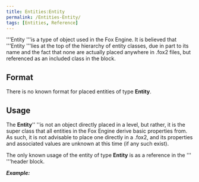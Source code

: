 ```yaml
---
title: Entities:Entity
permalink: /Entities-Entity/
tags: [Entities, Reference]
---
```


'''Entity '''is a type of object used in the Fox Engine. It is believed
that '''Entity '''lies at the top of the hierarchy of entity classes,
due in part to its name and the fact that none are actually placed
anywhere in .fox2 files, but referenced as an included class in the
*<classes>* block.

## Format

There is no known format for placed entities of type **Entity**.

## Usage

The **Entity**'' ''is not an object directly placed in a level, but
rather, it is the super class that all entities in the Fox Engine derive
basic properties from. As such, it is not advisable to place one
directly in a .fox2, and its properties and associated values are
unknown at this time (if any such exist).

The only known usage of the entity of type **Entity** is as a reference
in the '''<classes> '''header block.

***Example:** <classes>* *<class name="Entity" super="" version="2" />
</classes>*